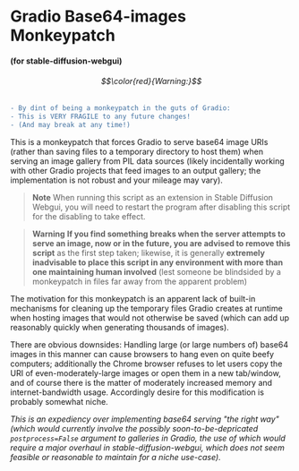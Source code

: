 # Gradio Base64-images Monkeypatch
#### (for stable-diffusion-webgui)

###### $$\color{red}{Warning:}$$
```diff
- By dint of being a monkeypatch in the guts of Gradio:
- This is VERY FRAGILE to any future changes!
- (And may break at any time!)
```

This is a monkeypatch that forces Gradio to serve base64 image URIs (rather than saving files to a temporary directory to host them) when serving an image gallery from PIL data sources (likely incidentally working with other Gradio projects that feed images to an output gallery; the implementation is not robust and your mileage may vary).

> __Note__
> When running this script as an extension in Stable Diffusion Webgui, you will need to restart the program after disabling this script for the disabling to take effect.

> __Warning__
> **If you find something breaks when the server attempts to serve an image, now or in the future, you are advised to remove this script** as the first step taken; likewise, it is generally **extremely inadvisable to place this script in any environment with more than one maintaining human involved** (lest someone be blindsided by a monkeypatch in files far away from the apparent problem)

The motivation for this monkeypatch is an apparent lack of built-in mechanisms for cleaning up the temporary files Gradio creates at runtime when hosting images that would not otherwise be saved (which can add up reasonably quickly when generating thousands of images).

There are obvious downsides: Handling large (or large numbers of) base64 images in this manner can cause browsers to hang even on quite beefy computers; additionally the Chrome browser refuses to let users copy the URI of even-moderately-large images or open them in a new tab/window, and of course there is the matter of moderately increased memory and internet-bandwidth usage. Accordingly desire for this modification is probably somewhat niche.

*This is an expediency over implementing base64 serving "the right way" (which would currently involve the possibly soon-to-be-depricated `postprocess=False` argument to galleries in Gradio, the use of which would require a major overhaul in stable-diffusion-webgui, which does not seem feasible or reasonable to maintain for a niche use-case).*
